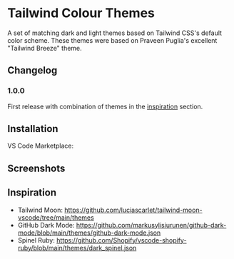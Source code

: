 # Tailwind Colour Themes

A set of matching dark and light themes based on Tailwind CSS's default color scheme. These themes were based on Praveen Puglia's excellent "Tailwind Breeze" theme.

## Changelog

### 1.0.0

First release with combination of themes in the [inspiration](#inspiration) section.

## Installation

VS Code Marketplace:

## Screenshots

## Inspiration

- Tailwind Moon: https://github.com/luciascarlet/tailwind-moon-vscode/tree/main/themes
- GitHub Dark Mode: https://github.com/markusylisiurunen/github-dark-mode/blob/main/themes/github-dark-mode.json
- Spinel Ruby: https://github.com/Shopify/vscode-shopify-ruby/blob/main/themes/dark_spinel.json
